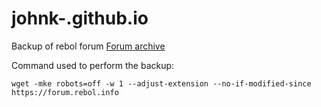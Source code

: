 # johnk-.github.io
Backup of rebol forum
[Forum archive](https://johnk-.github.io/forum.rebol.info/index.html)

Command used to perform the backup:

`wget -mke robots=off -w 1 --adjust-extension --no-if-modified-since https://forum.rebol.info`
